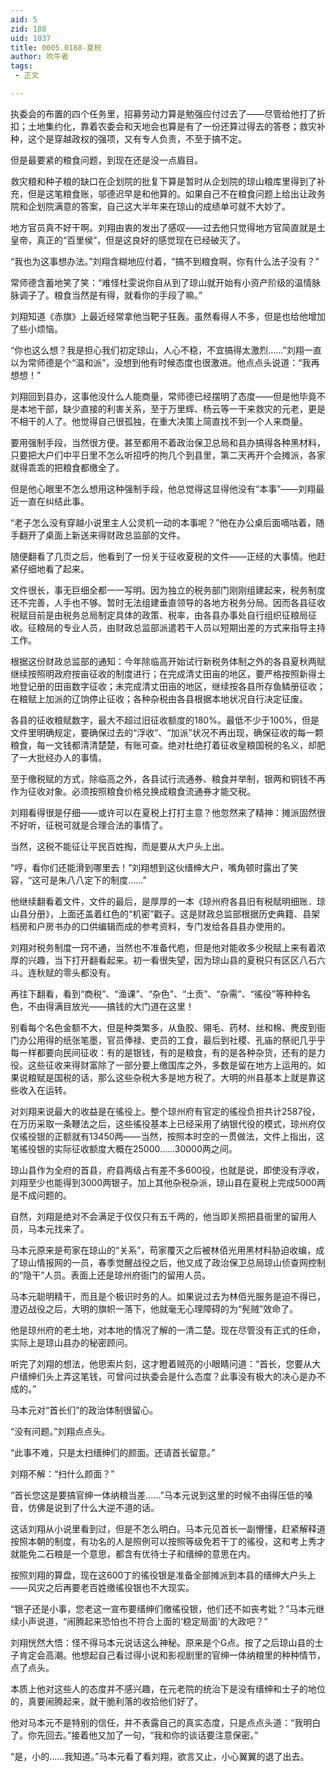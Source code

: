 ```yaml
---
aid: 5
zid: 188
uid: 1037
title: 0005.0188-夏税
author: 吹牛者
tags: 
 - 正文

---
```




  执委会的布置的四个任务里，招募劳动力算是勉强应付过去了——尽管给他打了折扣；土地集约化，靠着农委会和天地会也算是有了一份还算过得去的答卷；救灾补种，这个是穿越政权的强项，又有专人负责，不至于搞不定。

  但是最要紧的粮食问题，到现在还是没一点眉目。

  救灾粮和种子粮的缺口在企划院的批复下算是暂时从企划院的琼山粮库里得到了补充，但是这笔粮食账，邬德迟早是和他算的。如果自己不在粮食问题上给出让政务院和企划院满意的答案，自己这大半年来在琼山的成绩单可就不大妙了。

  地方官员真不好干啊。刘翔由衷的发出了感叹——过去他只觉得地方官简直就是土皇帝，真正的“百里侯”，但是这良好的感觉现在已经破灭了。

  “我也为这事想办法。”刘翔含糊地应付着，“搞不到粮食啊，你有什么法子没有？”

  常师德含蓄地笑了笑：“难怪杜雯说你自从到了琼山就开始有小资产阶级的温情脉脉调子了。粮食当然是有得，就看你的手段了嘛。”

  刘翔知道《赤旗》上最近经常拿他当靶子狂轰。虽然看得人不多，但是也给他增加了些小烦恼。

  “你也这么想？我是担心我们初定琼山，人心不稳，不宜搞得太激烈……”刘翔一直以为常师德是个“温和派”，没想到他有时候态度也很激进。他点点头说道：“我再想想！”

  刘翔回到县办，这事他没什么人能商量，常师德已经摆明了态度——但是他毕竟不是本地干部，缺少直接的利害关系，至于万里辉、杨云等一干来救灾的元老，更是不相干的人了。他觉得自己很孤独，在重大决策上简直找不到一个人来商量。

  要用强制手段，当然很方便。甚至都用不着政治保卫总局和县办搞得各种黑材料，只要把大户们中平日里不怎么听招呼的拘几个到县里，第二天再开个会摊派，各家就得乖乖的把粮食都缴全了。

  但是他心眼里不怎么想用这种强制手段，他总觉得这显得他没有“本事”——刘翔最近一直在纠结此事。

  “老子怎么没有穿越小说里主人公灵机一动的本事呢？”他在办公桌后面嘀咕着，随手翻开了桌面上新送来得财政总监部的文件。

  随便翻看了几页之后，他看到了一份关于征收夏税的文件——正经的大事情。他赶紧仔细地看了起来。

  文件很长，事无巨细全都一一写明。因为独立的税务部门刚刚组建起来，税务制度还不完善，人手也不够。暂时无法组建垂直领导的各地方税务分局。因而各县征收税赋目前是由税务总局制定具体的政策、税率，由各县办事处自行组织征粮局征收。征粮局的专业人员，由财政总监部派遣若干人员以短期出差的方式来指导主持工作。

  根据这份财政总监部的通知：今年除临高开始试行新税务体制之外的各县夏秋两赋继续按照明政府按亩征收的制度进行；在完成清丈田亩的地区，要严格按照新得土地登记册的田亩数字征收；未完成清丈田亩的地区，继续按各县所存鱼鳞册征收；在粮赋上加派的辽饷停止征收；各种杂税由各县根据本地状况自行决定征废。

  各县的征收粮赋数字，最大不超过旧征收额度的180%。最低不少于100%，但是文件里明确规定，要确保过去的“浮收”、“加派”状况不再出现，确保征收的每一颗粮食，每一文钱都清清楚楚，有账可查。绝对杜绝打着征收皇粮国税的名义，却肥了一大批经办人的事情。

  至于缴税赋的方式，除临高之外，各县试行流通券、粮食并举制，银两和铜钱不再作为征收对象。必须按照粮食价格兑换成粮食流通券才能交税。

  刘翔看得很是仔细——或许可以在夏税上打打主意？他忽然来了精神：摊派固然很不好听，征税可就是合理合法的事情了。

  当然，这税不能征让平民百姓掏，而是要从大户头上出。

  “哼，看你们还能滑到哪里去！”刘翔想到这伙缙绅大户，嘴角顿时露出了笑容，“这可是朱八八定下的制度……”

  他继续翻看着文件，文件的最后，是厚厚的一本《琼州府各县旧有税赋明细账．琼山县分册》，上面还盖着红色的“机密”戳子。这是财政总监部根据历史典籍、县架档房和户房书办的口供编辑而成的参考资料，专门发给各县县办使用的。

  刘翔对税务制度一窍不通，当然也不准备代庖，但是他对能收多少税赋上来有着浓厚的兴趣，当下打开翻看起来。初一看很失望，因为琼山县的夏税只有区区八石六斗。连秋赋的零头都没有。

  再往下翻看，看到“商税”、“渔课”、“杂色”、“土贡”、“杂需”、“徭役”等种种名色，不由得满目放光——搞钱的大门道在这里！

  别看每个名色金额不大，但是种类繁多，从鱼胶、翎毛、药材、丝和棉、麂皮到衙门办公用得的纸张笔墨，官员俸禄、吏员的工食，最后到社稷、孔庙的祭祀几乎乎每一样都要向民间征收：有的是银钱，有的是粮食，有的是各种杂货，还有的是力役。这些征收来得财富除了一部分要上缴国库之外，多数是留在地方上运用的。如果说粮赋是国税的话，那么这些杂税大多是地方税了。大明的州县基本上就是靠这些收入在运转。

  对刘翔来说最大的收益是在徭役上。整个琼州府有官定的徭役负担共计2587役，在万历采取一条鞭法之后，这些徭役基本上已经采用了纳银代役的模式，琼州府仅仅徭役银的正额就有13450两——当然，按照本时空的一贯做法，文件上指出，这笔徭役银的实际征收额度大概在25000……30000两之间。

  琼山县作为全府的首县，府县两级占有差不多600役，也就是说，即使没有浮收，刘翔至少也能得到3000两银子。加上其他杂税杂派，琼山县在夏税上完成5000两是不成问题的。

  自然，刘翔是绝对不会满足于仅仅只有五千两的，他当即关照把县衙里的留用人员，马本元找来了。

  马本元原来是苟家在琼山的“关系”，苟家覆灭之后被林佰光用黑材料胁迫收编，成了琼山情报网的一员，春季觉醒战役之后，他又成了政治保卫总局琼山侦查网控制的“隐干”人员。表面上还是琼州府衙门的留用人员。

  马本元聪明精干，而且是个极识时务的人。如果说过去为林佰光服务是迫不得已，澄迈战役之后，大明的旗帜一落下，他就毫无心理障碍的为“髡贼”效命了。

  他是琼州府的老土地，对本地的情况了解的一清二楚。现在尽管没有正式的任命，实际上是琼山县办的秘密顾问。

  听完了刘翔的想法，他思索片刻，这才瞪着贼亮的小眼睛问道：“首长，您要从大户缙绅们头上弄这笔钱，可曾问过执委会是什么态度？此事没有极大的决心是办不成的。”

  马本元对“首长们”的政治体制很留心。

  “没有问题。”刘翔点点头。

  “此事不难，只是太扫缙绅们的颜面。还请首长留意。”

  刘翔不解：“扫什么颜面？”

  “首长您这是要搞官绅一体纳粮当差……”马本元说到这里的时候不由得压低的嗓音，仿佛是说到了什么大逆不道的话。

  这话刘翔从小说里看到过，但是不怎么明白。马本元见首长一副懵懂，赶紧解释道按照本朝的制度，有功名的人是照例可以按照等级免若干丁的徭役，这和考上秀才就能免二石粮是一个意思，都含有优待士子和缙绅的意思在内。

  按照刘翔的算盘，现在这600丁的徭役银是准备全部摊派到本县的缙绅大户头上——风灾之后再要老百姓缴徭役银也不大现实。

  “银子还是小事，您老这一宣布要缙绅们缴徭役银，他们还不如丧考妣？”马本元继续小声说道，“闹腾起来恐怕也不符合上面的‘稳定局面’的大政吧？”

  刘翔恍然大悟：怪不得马本元说话这么神秘。原来是个G点。按了之后琼山县的士子肯定会高潮。他想起自己看过得小说和影视剧里的官绅一体纳粮里的种种情节，点了点头。

  本质上他对这些人的态度并不感兴趣，在元老院的统治下是没有缙绅和士子的地位的，真要闹腾起来，就干脆利落的收拾他们好了。

  他对马本元不是特别的信任，并不表露自己的真实态度，只是点点头道：“我明白了。你先回去。”接着他又加了一句，“我和你的谈话要注意保密。”

  “是，小的……我知道。”马本元看了看刘翔，欲言又止，小心翼翼的退了出去。


